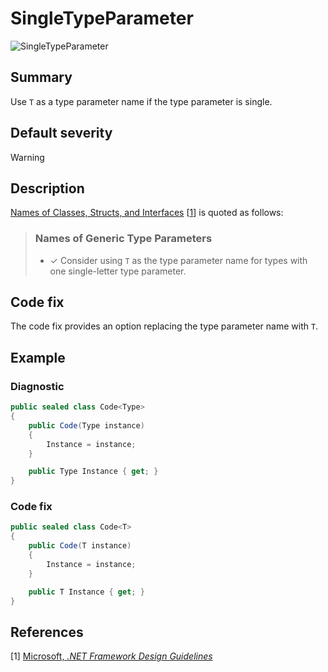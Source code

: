 # SingleTypeParameter

![SingleTypeParameter][fig-SingleTypeParameter]

## Summary

Use `T` as a type parameter name if the type parameter is single.

## Default severity

Warning

## Description

[Names of Classes, Structs, and Interfaces][names]
\[[1](#ref1)\] is quoted as follows:

> ### Names of Generic Type Parameters
>
> - ✓ Consider using `T` as the type parameter name for types with one
>   single-letter type parameter.

## Code fix

The code fix provides an option replacing the type parameter name with `T`.

## Example

### Diagnostic

```csharp
public sealed class Code<Type>
{
    public Code(Type instance)
    {
        Instance = instance;
    }

    public Type Instance { get; }
}
```

### Code fix

```csharp
public sealed class Code<T>
{
    public Code(T instance)
    {
        Instance = instance;
    }

    public T Instance { get; }
}
```

## References

<a id="ref1"></a>
[1] [Microsoft, _.NET Framework Design Guidelines_][framework-design-guidelines-microsoft]

[framework-design-guidelines-microsoft]:
  https://docs.microsoft.com/en-us/dotnet/standard/design-guidelines/
[names]:
  https://docs.microsoft.com/en-us/dotnet/standard/design-guidelines/names-of-classes-structs-and-interfaces
[fig-SingleTypeParameter]:
  https://maroontress.github.io/StyleChecker/images/SingleTypeParameter.png
